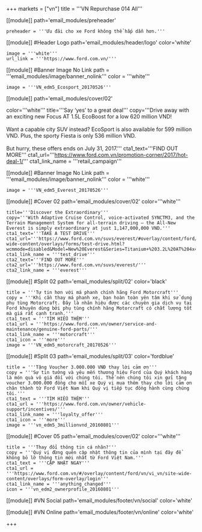 +++
markets = ["vn"]
title = '''VN Repurchase 014 All'''

[[module]]
path='email_modules/preheader'

	preheader = '''Ưu đãi cho xe Ford không thể hấp dẫn hơn.'''

[[module]] #Header Logo
path='email_modules/header/logo'
color='white'

	image = '''white'''
	url_link = '''https://www.ford.com.vn/'''

 [[module]] #Banner Image No Link
path = '''email_modules/image/banner_nolink'''
color = '''white'''

	image = '''VN_edm5_Ecosport_20170526''' 

[[module]]
path='email_modules/cover/02'

color='''white'''
title='''Say ‘yes’ to a great deal'''
copy='''Drive away with an exciting new Focus AT 1.5L EcoBoost for a low 620 million VND!<br /><br />Want a capable city SUV instead? EcoSport is also available for 599 million VND. Plus, the sporty Fiesta is only 536 million VND.<br /><br />But hurry, these offers ends on July 31, 2017.'''
cta1_text='''FIND OUT MORE'''
cta1_url='''https://www.ford.com.vn/promotion-corner/2017/hot-deal-1/'''
cta1_link_name = '''retail_campaign'''

[[module]] #Banner Image No Link
path = '''email_modules/image/banner_nolink'''
color = '''white'''

	image = '''VN_edm5_Everest_20170526'''

[[module]] #Cover 02
path='email_modules/cover/02'
color='''white'''

	title='''Discover the Extraordinary'''
	copy='''With Adaptive Cruise Control, voice-activated SYNCTM3, and the Terrain Management System for all-terrain driving – the All-New Everest is simply extraordinary at just 1,147,000,000 VND.'''
	cta1_text='''TAKE A TEST DRIVE'''
	cta1_url='''https://www.ford.com.vn/suvs/everest/#overlay/content/ford/vn/vi_vn/site-wide-content/overlays/forms/test-drive.html?wcmmode=disabled&Model=New%20Everest&Series=Titanium+%203.2L%20AT%204x4'''
	cta1_link_name = '''test_drive'''
	cta2_text='''FIND OUT MORE'''
	cta2_url='''https://www.ford.com.vn/suvs/everest/'''
	cta2_link_name = '''everest'''

[[module]] #Split 02
path='email_modules/split/02'
color='black'

	title = '''Tự tin hơn với má phanh chính hãng Ford Motorcraft'''
	copy = '''Khi cần thay má phanh xe, bạn hoàn toàn yên tâm khi sử dụng phụ tùng Motorcraft. Đây là nhãn hiệu được các chuyên gia dịch vụ tại Ford khuyên dùng bởi phụ tùng chính hãng Motorcraft có chất lượng tốt mà giá rất cạnh tranh.'''
	cta1_text = '''TÌM HIỂU THÊM'''
	cta1_url = '''https://www.ford.com.vn/owner/service-and-maintenance/genuine-ford-parts/'''
	cta1_link_name = '''motorcraft'''
	cta1_icon = '''more'''
	image = '''VN_edm5_motorcraft_20170526'''

[[module]] #Split 03
path='email_modules/split/03'
color='fordblue'

	title = '''Tặng Voucher 3.000.000 VNĐ thay lời cảm ơn'''
	copy = '''Sự tin tưởng và yêu mến thương hiệu Ford của Quý khách hàng là món quà vô giá đối với chúng tôi. Thế nên chúng tôi xin gửi tặng voucher 3.000.000 đồng cho mỗi xe Quý vị mua thêm thay cho lời cảm ơn chân thành từ Ford Việt Nam khi Quý vị tiếp tục đồng hành cùng chúng tôi.'''
	cta1_text = '''TÌM HIỂU THÊM'''
	cta1_url = '''https://www.ford.com.vn/owner/vehicle-support/incentives/'''
	cta1_link_name = '''loyalty_offer'''
	cta1_icon = '''more'''
	image = '''vn_edm5_3millionvnd_20160801'''


[[module]] #Cover 05
path='email_modules/cover/02'
color='''white'''

	title = '''Thay đổi thông tin cá nhân?'''
	copy = '''Quý vị đừng quên cập nhật thông tin của mình tại đây để không bỏ lỡ thông tin mới nhất từ Ford Việt Nam.'''
	cta1_text = '''CẬP NHẬT NGAY'''
	cta1_url = '''https://www.ford.com.vn/#/overlay/content/ford/vn/vi_vn/site-wide-content/overlays/form-overlay/login'''
	cta1_link_name = '''anything_changed'''
	icon = '''vn_edm2_ownerprofile_20160801'''

[[module]] #VN Social
path='email_modules/footer/vn/social'
color='white'


[[module]] #VN Online
path='email_modules/footer/vn/online'
color='white'


+++